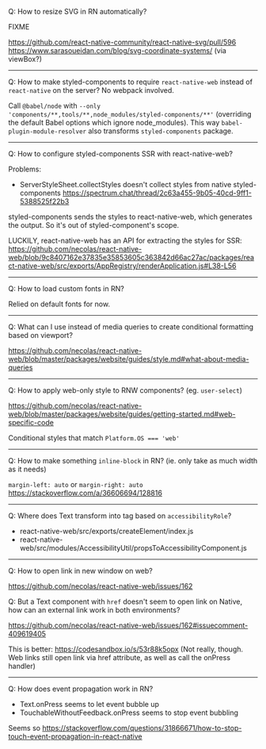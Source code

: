 Q: How to resize SVG in RN automatically?

FIXME

https://github.com/react-native-community/react-native-svg/pull/596
https://www.sarasoueidan.com/blog/svg-coordinate-systems/ (via viewBox?)

---

Q: How to make styled-components to require `react-native-web` instead of `react-native` on the server? No webpack involved.

Call `@babel/node` with `--only 'components/**,tools/**,node_modules/styled-components/**'` (overriding the default Babel options which ignore node_modules). This way `babel-plugin-module-resolver` also transforms `styled-components` package.

---

Q: How to configure styled-components SSR with react-native-web?

Problems:

- ServerStyleSheet.collectStyles doesn't collect styles from native styled-components https://spectrum.chat/thread/2c63a455-9b05-40cd-9ff1-5388525f22b3

styled-components sends the styles to react-native-web, which generates the output. So it's out of styled-component's scope.

LUCKILY, react-native-web has an API for extracting the styles for SSR: https://github.com/necolas/react-native-web/blob/9c8407162e37835e35853605c363842d66ac27ac/packages/react-native-web/src/exports/AppRegistry/renderApplication.js#L38-L56

---

Q: How to load custom fonts in RN?

Relied on default fonts for now.

---

Q: What can I use instead of media queries to create conditional formatting based on viewport?

https://github.com/necolas/react-native-web/blob/master/packages/website/guides/style.md#what-about-media-queries

---

Q: How to apply web-only style to RNW components? (eg. `user-select`)

https://github.com/necolas/react-native-web/blob/master/packages/website/guides/getting-started.md#web-specific-code

Conditional styles that match `Platform.OS === 'web'`

---

Q: How to make something `inline-block` in RN? (ie. only take as much width as it needs)

`margin-left: auto` or `margin-right: auto` https://stackoverflow.com/a/36606694/128816

---

Q: Where does Text transform into <a> tag based on `accessibilityRole`?

- react-native-web/src/exports/createElement/index.js
- react-native-web/src/modules/AccessibilityUtil/propsToAccessibilityComponent.js

---

Q: How to open link in new window on web?

https://github.com/necolas/react-native-web/issues/162

Q: But a Text component with `href` doesn't seem to open link on Native, how can an external link work in both environments?

https://github.com/necolas/react-native-web/issues/162#issuecomment-409619405

This is better: https://codesandbox.io/s/53r88k5opx (Not really, though. Web links still open link via href attribute, as well as call the onPress handler)

---

Q: How does event propagation work in RN?

- Text.onPress seems to let event bubble up
- TouchableWithoutFeedback.onPress seems to stop event bubbling

Seems so https://stackoverflow.com/questions/31866671/how-to-stop-touch-event-propagation-in-react-native
